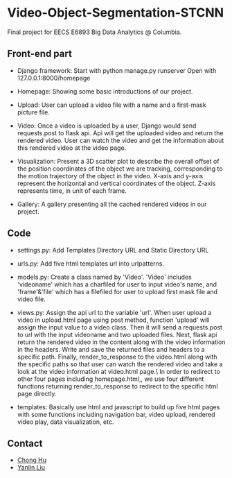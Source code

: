 # Video-Object-Segmentation-STCNN

Final project for EECS E6893 Big Data Analytics @ Columbia.
 

## Front-end part

- Django framework:
  Start with python manage.py runserver 
  Open with 127.0.0.1:8000/homepage

- Homepage:
  Showing some basic introductions of our project.

- Upload:
  User can upload a video file with a name and a first-mask picture file.

- Video:
  Once a video is uploaded by a user, Django would send requests.post to flask api. Api  will get the uploaded video and return the rendered video. User can watch the video and get the information about this rendered video at the video page.

- Visualization:
  Present a 3D scatter plot to describe the overall offset of the position coordinates of the object we are tracking, corresponding to the motion trajectory of the object in the video. X-axis and y-axis represent the horizontal and vertical coordinates of the object. 
Z-axis represents time, in unit of each frame.

- Gallery:
  A gallery presenting all the cached rendered videos in our project.


## Code

- settings.py:
  Add Templates Directory URL and Static Directory URL

- urls.py:
  Add five html templates url into urlpatterns.

- models.py:
  Create a class named by 'Video'. 'Video' includes 'videoname' which has a charfiled for user to input video's name, and 'frame'&'file' which has a filefiled for user to upload first mask file and video file. 

- views.py:
  Assign the api url to the variable 'url'.
  When user upload a video in upload.html page using post method, function 'upload' will assign the input value to a video class. Then it will send a requests.post to url with the input videoname and two uploaded files. Next, flask api return the rendered video in the content along with the video information in the headers. Write and save the returned files and headers to a specific path. Finally, render_to_response to the video.html along with the specific paths so that user can watch the rendered video and take a look at the video information at video.html page.\\ 
  In order to redirect to other four pages including homepage.html,, we use four different functions returning render_to_response to redirect to the specific html page directly.

- templates:
  Basically use html and javascript to build up five html pages with some functions including navigation bar, video upload, rendered video play, data visualization, etc.

## Contact

- [Chong Hu](ch3467@columbia.edu)
- [Yanlin Liu](yl4238@columbia.edu)